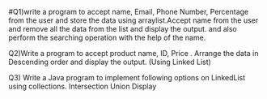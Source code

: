 #Q1)write a program to accept name, Email, Phone Number, Percentage from the user and store the data using arraylist.Accept name from the user and remove all the data from the list and display the output. and also perform the searching operation with the help of the name.

Q2)Write a program to accept product name, ID, Price . Arrange the data in Descending order and display the output. (Using Linked List)

Q3) Write a Java program to implement following options on LinkedList using collections.
	Intersection
	Union
	Display
